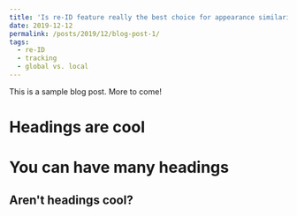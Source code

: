 ```yaml
---
title: 'Is re-ID feature really the best choice for appearance similarity estimation in tracking?'
date: 2019-12-12
permalink: /posts/2019/12/blog-post-1/
tags:
  - re-ID
  - tracking
  - global vs. local
---
```


This is a sample blog post. More to come!

Headings are cool
======

You can have many headings
======

Aren't headings cool?
------